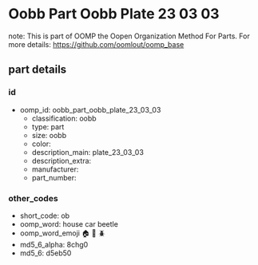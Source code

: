 # Oobb Part Oobb Plate 23 03 03  

note: This is part of OOMP the Oopen Organization Method For Parts. For more details: https://github.com/oomlout/oomp_base

##  part details





### id
* oomp_id: oobb_part_oobb_plate_23_03_03
  * classification: oobb
  * type: part
  * size: oobb
  * color: 
  * description_main: plate_23_03_03
  * description_extra: 
  * manufacturer: 
  * part_number: 

### other_codes
* short_code: ob
* oomp_word: house car beetle
* oomp_word_emoji :house: :car: :beetle:
* md5_6_alpha: 8chg0
* md5_6: d5eb50
